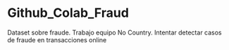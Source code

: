 # Github_Colab_Fraud
Dataset sobre fraude. Trabajo equipo No Country. Intentar detectar casos de fraude en transacciones online
